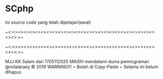 # SCphp
ini source code yang telah dipelajari(awal)

~<:<><><><><><><><><><><><><><><><><><><><><><><><><><><>:>~

~<:<><><><><><><><><><><><><><><><><><><><><><><><><><><>:>~

MJJ KK Salam dari 1705112020
MASIH mendalami dunia pemrograman
@milalaraey  © 2019             WARNING!!!
~ Boleh di Copy-Paste
~ Selama ini belum dihapus 
